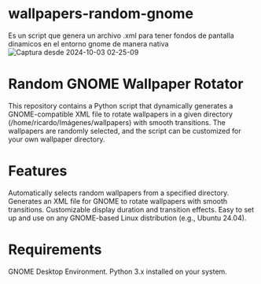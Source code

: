 # wallpapers-random-gnome
Es un script que genera un archivo .xml para tener fondos de pantalla dinamicos en el entorno gnome de manera nativa
![Captura desde 2024-10-03 02-25-09](https://github.com/user-attachments/assets/1cbf891d-4fac-4f5b-ac5a-3d4c6a4c7154)

# Random GNOME Wallpaper Rotator
This repository contains a Python script that dynamically generates a GNOME-compatible XML file to rotate wallpapers in a given directory (/home/ricardo/Imágenes/wallpapers) with smooth transitions. The wallpapers are randomly selected, and the script can be customized for your own wallpaper directory.

# Features
Automatically selects random wallpapers from a specified directory.
Generates an XML file for GNOME to rotate wallpapers with smooth transitions.
Customizable display duration and transition effects.
Easy to set up and use on any GNOME-based Linux distribution (e.g., Ubuntu 24.04).

# Requirements
GNOME Desktop Environment.
Python 3.x installed on your system.
